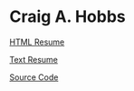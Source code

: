 Craig A. Hobbs
==============

[HTML Resume](https://craigahobbs.github.io/resume/#url=resume.md)

[Text Resume](https://craigahobbs.github.io/resume/resume.md)

[Source Code](https://github.com/craigahobbs/resume#readme)
